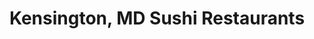 ---
layout: city
title: Kensington, MD Sushi Restaurants
permalink: /maryland/kensington/
stateAbbr: MD
stateName: Maryland
cityName: Kensington

---